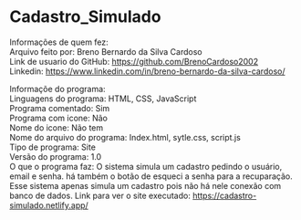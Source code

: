 # Cadastro_Simulado
Informações de quem fez:  
  Arquivo feito por: Breno Bernardo da Silva Cardoso  
  Link de usuario do GitHub: https://github.com/BrenoCardoso2002  
  Linkedin: https://www.linkedin.com/in/breno-bernardo-da-silva-cardoso/  

Informaçõe do programa:  
  Linguagens do programa: HTML, CSS, JavaScript  
  Programa comentado: Sim  
  Programa com icone: Não  
  Nome do icone: Não tem  
  Nome do arquivo do programa: Index.html, sytle.css, script.js  
  Tipo de programa: Site  
  Versão do programa: 1.0  
  O que o programa faz: O sistema simula um cadastro pedindo o usuário, email e senha. há também o botão de esqueci a senha para a recuparação. Esse sistema apenas simula um cadastro pois não há nele conexão com banco de dados.
Link para ver o site executado: https://cadastro-simulado.netlify.app/  
